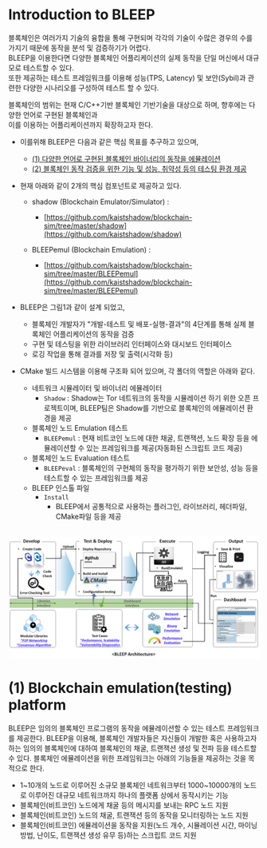 # Introduction to BLEEP
블록체인은 여러가지 기술의 융합을 통해 구현되며 각각의 기술이 수많은 경우의 수를 가지기 때문에 동작을 분석 및 검증하기가 어렵다.<br> 
BLEEP을 이용한다면 다양한 블록체인 어플리케이션의 실제 동작을 단일 머신에서 대규모로 테스트할 수 있다.<br> 
또한 제공하는 테스트 프레임워크를 이용해 성능(TPS, Latency) 및 보안(Sybil)과 관련한 다양한 시나리오를 구성하여 테스트 할 수 있다.<br> 

블록체인의 범위는 현재 C/C++기반 블록체인 기반기술을 대상으로 하며, 향후에는 다양한 언어로 구현된 블록체인과<br> 
이를 이용하는 어플리케이션까지 확장하고자 한다.<br>  

- 이를위해 BLEEP은 다음과 같은 핵심 목표를 추구하고 있으며,
  - [(1) 다양한 언어로 구현된 블록체인 바이너리의 동작을 에뮬레이션](Intro-Overview.md#1-blockchain-emulationtesting-platform)
  - [(2) 블록체인 동작 검증을 위한 기능 및 성능, 취약성 등의 테스팅 환경 제공](Intro-Overview.md#2-blockchain-evaluationtesting-platform)

- 현재 아래와 같이 2개의 핵심 컴포넌트로 제공하고 있다. 

  - shadow (Blockchain Emulator/Simulator) : 
    * [https://github.com/kaistshadow/blockchain-sim/tree/master/shadow](https://github.com/kaistshadow/shadow)

  - BLEEPemul (Blockchain Emulation) : 
    * [https://github.com/kaistshadow/blockchain-sim/tree/master/BLEEPemul](https://github.com/kaistshadow/blockchain-sim/tree/master/BLEEPemul)


- BLEEP은 그림1과 같이 설계 되었고,
  - 블록체인 개발자가 "개발-테스트 및 배포-실행-결과"의 4단계를 통해 실제 블록체인 어플리케이션의 동작을 검증
  - 구현 및 테스팅을 위한 라이브러리 인터페이스와 대시보드 인터페이스
  - 로깅 작업을 통해 결과를 저장 및 출력(시각화 등)


- CMake 빌드 시스템을 이용해 구조화 되어 있으며, 각 폴더의 역할은 아래와 같다.  
  - 네트워크 시뮬레이터 및 바이너리 에뮬레이터
    - `Shadow` : Shadow는 Tor 네트워크의 동작을 시뮬레이션 하기 위한 오픈 프로젝트이며, BLEEP팀은 Shadow를 기반으로 블록체인의 에뮬레이션 환경을 제공
  - 블록체인 노드 Emulation 테스트
    - `BLEEPemul` : 현재 비트코인 노드에 대한 채굴, 트랜잭션, 노드 확장 등을 에뮬레이션할 수 있는 프레임워크를 제공(자동화된 스크립트 코드 제공)
  - 블록체인 노드 Evaluation 테스트
    - `BLEEPeval` : 블록체인의 구현체의 동작을 평가하기 위한 보안성, 성능 등을 테스트할 수 있는 프레임워크를 제공
  - BLEEP 인스톨 파일
    - `Install`
      - BLEEP에서 공통적으로 사용하는 플러그인, 라이브러리, 헤더파일, CMake파일 등을 제공 <br><br>

![그림1. BLEEP Architecture](images/bleepArchitecture.png)


# (1) Blockchain emulation(testing) platform 

BLEEP은 임의의 블록체인 프로그램의 동작을 에뮬레이션할 수 있는 테스트 프레임워크를 제공한다.
BLEEP을 이용해, 블록체인 개발자들은 자신들이 개발한 혹은 사용하고자하는 임의의 블록체인에 대하여 블록체인의 채굴, 트랜잭션 생성 및 전파 등을 테스트할 수 있다. 
블록체인 에뮬레이션을 위한 프레임워크는 아래의 기능들을 제공하는 것을 목적으로 한다.
* 1\~10개의 노드로 이루어진 소규모 블록체인 네트워크부터 1000\~10000개의 노드로 이루어진 대규모 네트워크까지 하나의 플랫폼 상에서 동작시키는 기능
* 블록체인(비트코인) 노드에게 채굴 등의 메시지를 보내는 RPC 노드 지원 
* 블록체인(비트코인) 노드의 채굴, 트랜잭션 등의 동작을 모니터링하는 노드 지원
* 블록체인(비트코인) 에뮬레이션을 동작을 지원(노드 개수, 시뮬레이션 시간, 마이닝 방법, 난이도, 트랜잭션 생성 유무 등)하는 스크립트 코드 지원 


